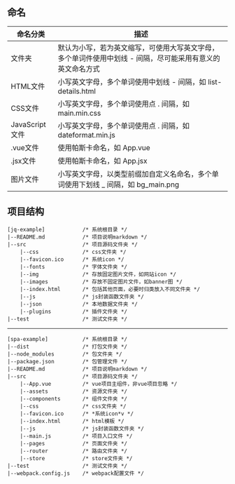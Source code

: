 ## 命名
| 命名分类 | 描述 |
| ------ | ------ |
| 文件夹 | 默认为小写，若为英文缩写，可使用大写英文字母，多个单词件使用中划线 - 间隔，尽可能采用有意义的英文命名方式 |
| HTML文件 | 小写英文字母，多个单词使用中划线 - 间隔，如 list-details.html |
| CSS文件 | 小写英文字母，多个单词使用点 . 间隔，如 main.min.css |
| JavaScript文件 | 小写英文字母，多个单词使用点 . 间隔，如 dateformat.min.js |
| .vue文件 | 使用帕斯卡命名，如 App.vue |
| .jsx文件 | 使用帕斯卡命名，如 App.jsx |
| 图片文件 | 小写英文字母，以类型前缀加自定义名命名，多个单词使用下划线 _ 间隔，如 bg_main.png |

## 项目结构
    [jq-example]            /* 系统根目录 */
    |--README.md            /* 项目说明markdown */
    |--src                  /* 项目源码文件夹 */
        |--css              /* css文件夹 */
        |--favicon.ico      /* 系统icon */
        |--fonts            /* 字体文件夹 */
        |--img              /* 存放固定图片文件，如网站icon */
        |--images           /* 存放不固定图片文件，如banner图 */
        |--index.html       /* 包括其他页面，必要时归类放入不同文件夹 */
        |--js               /* js封装函数文件夹 */
        |--json             /* 本地数据文件夹 */
        |--plugins          /* 插件文件夹 */
    |--test                 /* 测试文件夹 */

---

    [spa-example]           /* 系统根目录 */
    |--dist                 /* 打包文件夹 */
    |--node_modules         /* 包文件夹 */
    |--package.json         /* 包管理文件 */
    |--README.md            /* 项目说明markdown */
    |--src                  /* 项目源码文件夹 */
        |--App.vue          /* vue项目主组件，非vue项目忽略 */
        |--assets           /* 资源文件夹 */
        |--components       /* 组件文件夹 */
        |--css              /* css文件夹 */
        |--favicon.ico      /* *系统icon*v */
        |--index.html       /* html模板 */
        |--js               /* js封装函数文件夹 */
        |--main.js          /* 项目入口文件 */
        |--pages            /* 页面文件夹 */
        |--router           /* 路由文件夹 */
        |--store            /* store文件夹 */
    |--test                 /* 测试文件夹 */
    |--webpack.config.js    /* webpack配置文件 */